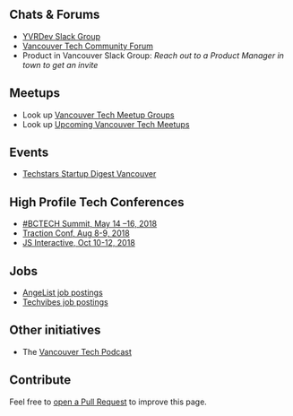 ## Chats & Forums

* [YVRDev Slack Group](http://yvrdev.com)
* [Vancouver Tech Community Forum](https://community.vancouvertech.com)
* Product in Vancouver Slack Group: _Reach out to a Product Manager in town to get an invite_

## Meetups

* Look up [Vancouver Tech Meetup Groups](https://www.meetup.com/find/tech/?allMeetups=false&radius=50&userFreeform=Vancouver%2C+BC&mcId=z867442&mcName=Vancouver%2C+British+Columbia%2C+CA&sort=default&eventFilter=mysugg)
* Look up [Upcoming Vancouver Tech Meetups](https://www.meetup.com/find/events/tech/?allMeetups=false&radius=50&userFreeform=Vancouver%2C+BC&mcId=z867442&mcName=Vancouver%2C+British+Columbia%2C+CA&eventFilter=mysugg)

## Events

* [Techstars Startup Digest Vancouver](https://www.startupdigest.com/digests/vancouver)

## High Profile Tech Conferences

* [#BCTECH Summit, May 14 –16, 2018](https://bctechsummit.ca/)
* [Traction Conf, Aug 8-9, 2018](https://www.tractionconf.io/)
* [JS Interactive, Oct 10-12, 2018](https://events.linuxfoundation.org/events/js-interactive-2018/)

## Jobs

* [AngeList job postings](https://angel.co/vancouver/jobs)
* [Techvibes job postings](https://jobs.techvibes.com/)

## Other initiatives

* The [Vancouver Tech Podcast](http://www.vancouvertechpodcast.ca/)

## Contribute

Feel free to [open a Pull Request](https://github.com/vancouvertechcom/www.vancouvertech.com/edit/master/README.md) to improve this page.

